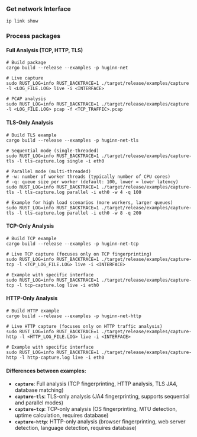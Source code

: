 ###  Get network Interface
```
ip link show
```

### Process packages

#### Full Analysis (TCP, HTTP, TLS)
```
# Build package
cargo build --release --examples -p huginn-net

# Live capture
sudo RUST_LOG=info RUST_BACKTRACE=1 ./target/release/examples/capture -l <LOG_FILE.LOG> live -i <INTERFACE>                       

# PCAP analysis
sudo RUST_LOG=info RUST_BACKTRACE=1 ./target/release/examples/capture -l <LOG_FILE.LOG> pcap -f <TCP_TRAFFIC>.pcap
```

#### TLS-Only Analysis
```
# Build TLS example
cargo build --release --examples -p huginn-net-tls

# Sequential mode (single-threaded)
sudo RUST_LOG=info RUST_BACKTRACE=1 ./target/release/examples/capture-tls -l tls-capture.log single -i eth0

# Parallel mode (multi-threaded)
# -w: number of worker threads (typically number of CPU cores)
# -q: queue size per worker (default: 100, lower = lower latency)
sudo RUST_LOG=info RUST_BACKTRACE=1 ./target/release/examples/capture-tls -l tls-capture.log parallel -i eth0 -w 4 -q 100

# Example for high load scenarios (more workers, larger queues)
sudo RUST_LOG=info RUST_BACKTRACE=1 ./target/release/examples/capture-tls -l tls-capture.log parallel -i eth0 -w 8 -q 200
```

#### TCP-Only Analysis
```
# Build TCP example
cargo build --release --examples -p huginn-net-tcp

# Live TCP capture (focuses only on TCP fingerprinting)
sudo RUST_LOG=info RUST_BACKTRACE=1 ./target/release/examples/capture-tcp -l <TCP_LOG_FILE.LOG> live -i <INTERFACE>

# Example with specific interface
sudo RUST_LOG=info RUST_BACKTRACE=1 ./target/release/examples/capture-tcp -l tcp-capture.log live -i eth0
```

#### HTTP-Only Analysis
```
# Build HTTP example
cargo build --release --examples -p huginn-net-http

# Live HTTP capture (focuses only on HTTP traffic analysis)
sudo RUST_LOG=info RUST_BACKTRACE=1 ./target/release/examples/capture-http -l <HTTP_LOG_FILE.LOG> live -i <INTERFACE>

# Example with specific interface
sudo RUST_LOG=info RUST_BACKTRACE=1 ./target/release/examples/capture-http -l http-capture.log live -i eth0
```

#### Differences between examples:
- **`capture`**: Full analysis (TCP fingerprinting, HTTP analysis, TLS JA4, database matching)
- **`capture-tls`**: TLS-only analysis (JA4 fingerprinting, supports sequential and parallel modes)
- **`capture-tcp`**: TCP-only analysis (OS fingerprinting, MTU detection, uptime calculation, requires database)
- **`capture-http`**: HTTP-only analysis (browser fingerprinting, web server detection, language detection, requires database)
